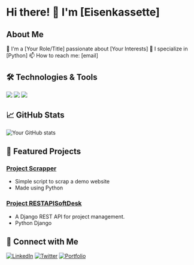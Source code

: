 # Hi there! 👋 I'm [Eisenkassette]

## About Me
🌱 I'm a [Your Role/Title] passionate about [Your Interests]
🌟 I specialize in [Python]
📫 How to reach me: [email]

## 🛠️ Technologies & Tools
![](https://img.shields.io/badge/Code-Python-informational?style=flat&logo=python&logoColor=white&color=2bbc8a)
![](https://img.shields.io/badge/Tools-Docker-informational?style=flat&logo=docker&logoColor=white&color=2bbc8a)
![](https://img.shields.io/badge/Postgres-informational?style=flat&logo=postgresql&logoColor=white&color=2bbc8a)

## 📈 GitHub Stats
![Your GitHub stats](https://github-readme-stats.vercel.app/api?username=yourusername&show_icons=true&theme=radical)

## 🚀 Featured Projects

### [Project Scrapper]([project-link](https://github.com/Eisenkassette/scrapper))
- Simple script to scrap a demo website
- Made using Python

### [Project RESTAPISoftDesk]([project-link](https://github.com/Eisenkassette/RESTAPISoftDesk))
- A Django REST API for project management.
- Python Django

## 🤝 Connect with Me
[![LinkedIn](https://img.shields.io/badge/LinkedIn-Connect-blue)](your-linkedin-url)
[![Twitter](https://img.shields.io/badge/Twitter-Follow-blue)](your-twitter-url)
[![Portfolio](https://img.shields.io/badge/Portfolio-Visit-green)](your-portfolio-url)
